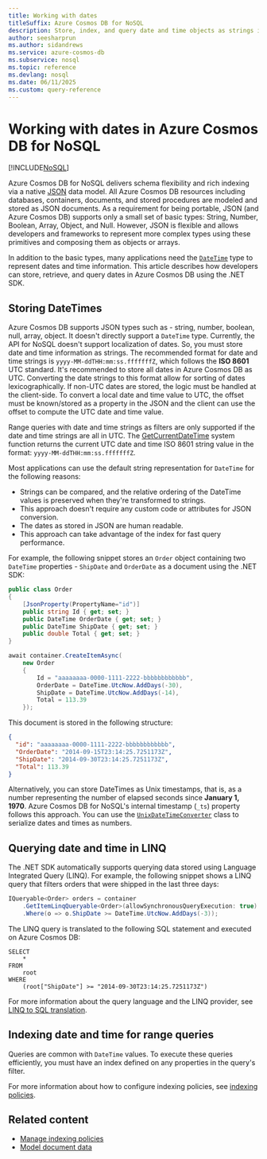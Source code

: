 ```yaml
---
title: Working with dates
titleSuffix: Azure Cosmos DB for NoSQL
description: Store, index, and query date and time objects as strings in Azure Cosmos DB for NoSQL.
author: seesharprun
ms.author: sidandrews
ms.service: azure-cosmos-db
ms.subservice: nosql
ms.topic: reference
ms.devlang: nosql
ms.date: 06/11/2025
ms.custom: query-reference
---
```


# Working with dates in Azure Cosmos DB for NoSQL

[!INCLUDE[NoSQL](../../includes/appliesto-nosql.md)]

Azure Cosmos DB for NoSQL delivers schema flexibility and rich indexing via a native [JSON](https://www.json.org) data model. All Azure Cosmos DB resources including databases, containers, documents, and stored procedures are modeled and stored as JSON documents. As a requirement for being portable, JSON (and Azure Cosmos DB) supports only a small set of basic types: String, Number, Boolean, Array, Object, and Null. However, JSON is flexible and allows developers and frameworks to represent more complex types using these primitives and composing them as objects or arrays.

In addition to the basic types, many applications need the [``DateTime``](/dotnet/api/system.datetime) type to represent dates and time information. This article describes how developers can store, retrieve, and query dates in Azure Cosmos DB using the .NET SDK.

## Storing DateTimes

Azure Cosmos DB supports JSON types such as - string, number, boolean, null, array, object. It doesn't directly support a ``DateTime`` type. Currently, the API for NoSQL doesn't support localization of dates. So, you must store date and time information as strings. The recommended format for date and time strings is ``yyyy-MM-ddTHH:mm:ss.fffffffZ``, which follows the **ISO 8601** UTC standard. It's recommended to store all dates in Azure Cosmos DB as UTC. Converting the date strings to this format allow for sorting of dates lexicographically. If non-UTC dates are stored, the logic must be handled at the client-side. To convert a local date and time value to UTC, the offset must be known/stored as a property in the JSON and the client can use the offset to compute the UTC date and time value.

Range queries with date and time strings as filters are only supported if the date and time strings are all in UTC. The [GetCurrentDateTime](getcurrentdatetime.md) system function returns the current UTC date and time ISO 8601 string value in the format: ``yyyy-MM-ddTHH:mm:ss.fffffffZ``.

Most applications can use the default string representation for ``DateTime`` for the following reasons:

- Strings can be compared, and the relative ordering of the DateTime values is preserved when they're transformed to strings.
- This approach doesn't require any custom code or attributes for JSON conversion.
- The dates as stored in JSON are human readable.
- This approach can take advantage of the index for fast query performance.

For example, the following snippet stores an `Order` object containing two ``DateTime`` properties - `ShipDate` and `OrderDate` as a document using the .NET SDK:

```csharp
public class Order
{
    [JsonProperty(PropertyName="id")]
    public string Id { get; set; }
    public DateTime OrderDate { get; set; }
    public DateTime ShipDate { get; set; }
    public double Total { get; set; }
}

await container.CreateItemAsync(
    new Order
    {
        Id = "aaaaaaaa-0000-1111-2222-bbbbbbbbbbbb",
        OrderDate = DateTime.UtcNow.AddDays(-30),
        ShipDate = DateTime.UtcNow.AddDays(-14),
        Total = 113.39
    });
```

This document is stored in the following structure:

```json
{
  "id": "aaaaaaaa-0000-1111-2222-bbbbbbbbbbbb",
  "OrderDate": "2014-09-15T23:14:25.7251173Z",
  "ShipDate": "2014-09-30T23:14:25.7251173Z",
  "Total": 113.39
}
```  

Alternatively, you can store DateTimes as Unix timestamps, that is, as a number representing the number of elapsed seconds since **January 1, 1970**. Azure Cosmos DB for NoSQL's internal timestamp (`_ts`) property follows this approach. You can use the [``UnixDateTimeConverter``](/dotnet/api/microsoft.azure.documents.unixdatetimeconverter) class to serialize dates and times as numbers.

## Querying date and time in LINQ

The .NET SDK automatically supports querying data stored using Language Integrated Query (LINQ). For example, the following snippet shows a LINQ query that filters orders that were shipped in the last three days:

```csharp
IQueryable<Order> orders = container
    .GetItemLinqQueryable<Order>(allowSynchronousQueryExecution: true)
    .Where(o => o.ShipDate >= DateTime.UtcNow.AddDays(-3));
```

The LINQ query is translated to the following SQL statement and executed on Azure Cosmos DB:

```nosql
SELECT
    *
FROM
    root
WHERE
    (root["ShipDate"] >= "2014-09-30T23:14:25.7251173Z")
```

For more information about the query language and the LINQ provider, see [LINQ to SQL translation](linq-to-sql.md).

## Indexing date and time for range queries

Queries are common with ``DateTime`` values. To execute these queries efficiently, you must have an index defined on any properties in the query's filter.

For more information about how to configure indexing policies, see [indexing policies](../../index-policy.md).

## Related content

- [Manage indexing policies](../how-to-manage-indexing-policy.md)
- [Model document data](../../modeling-data.md)
